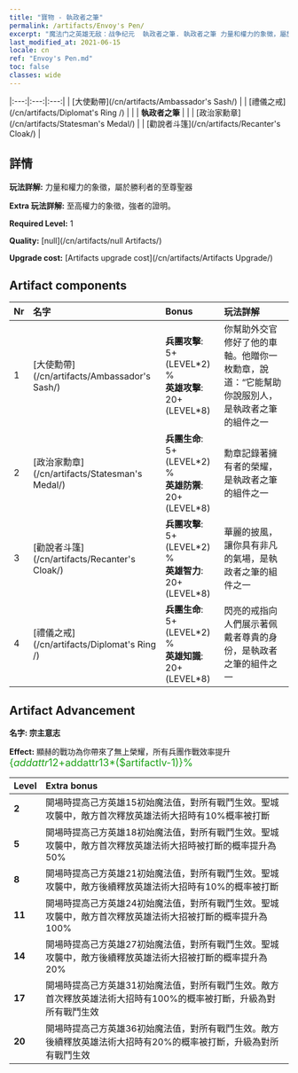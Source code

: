 ```yaml
---
title: "寶物 - 執政者之筆"
permalink: /artifacts/Envoy's Pen/
excerpt: "魔法门之英雄无敌：战争纪元  執政者之筆. 執政者之筆 力量和權力的象徵，屬於勝利者的至尊聖器"
last_modified_at: 2021-06-15
locale: cn
ref: "Envoy's Pen.md"
toc: false
classes: wide
---
```


  |:---:|:---:|:---:| 
  |  [大使勳帶](/cn/artifacts/Ambassador's Sash/) |   |  [禮儀之戒](/cn/artifacts/Diplomat's Ring /) | 
  |   | **執政者之筆** |  | 
  |  [政治家勳章](/cn/artifacts/Statesman's Medal/) |   |  [勸說者斗篷](/cn/artifacts/Recanter's Cloak/) | 


## 詳情

 **玩法詳解:** 力量和權力的象徵，屬於勝利者的至尊聖器

 **Extra 玩法詳解:** 至高權力的象徵，強者的證明。

 **Required Level:** 1

 **Quality:** [null](/cn/artifacts/null Artifacts/)

 **Upgrade cost:** [Artifacts upgrade cost](/cn/artifacts/Artifacts Upgrade/)



## Artifact components

  | Nr |    名字    |   Bonus | 玩法詳解 | 
  |:---|:-----------|:--------|:------------| 
  | 1 | [大使勳帶](/cn/artifacts/Ambassador's Sash/) | **兵團攻擊**: 5+(LEVEL\*2) %<br/>**英雄攻擊**: 20+(LEVEL\*8) | 你幫助外交官修好了他的車軸。他贈你一枚勳章，說道：“它能幫助你說服別人，是執政者之筆的組件之一 | 
  | 2 | [政治家勳章](/cn/artifacts/Statesman's Medal/) | **兵團生命**: 5+(LEVEL\*2) %<br/>**英雄防禦**: 20+(LEVEL\*8) | 勳章記錄著擁有者的榮耀，是執政者之筆的組件之一 | 
  | 3 | [勸說者斗篷](/cn/artifacts/Recanter's Cloak/) | **兵團攻擊**: 5+(LEVEL\*2) %<br/>**英雄智力**: 20+(LEVEL\*8) | 華麗的披風，讓你具有非凡的氣場，是執政者之筆的組件之一 | 
  | 4 | [禮儀之戒](/cn/artifacts/Diplomat's Ring /) | **兵團生命**: 5+(LEVEL\*2) %<br/>**英雄知識**: 20+(LEVEL\*8) | 閃亮的戒指向人們展示著佩戴者尊貴的身份，是執政者之筆的組件之一 | 


## Artifact Advancement

 **名字: 宗主意志**

 **Effect:** 顯赫的戰功為你帶來了無上榮耀，所有兵團作戰效率提升<span style="color: #1ca216;font-size:18px">{$addattr12+$addattr13*($artifactlv-1)}%</span>

  |  Level  |    Extra bonus  | 
  |:--------|:----------------| 
  | **2** | 開場時提高己方英雄15初始魔法值，對所有戰鬥生效。聖城攻襲中，敵方首次釋放英雄法術大招時有10%概率被打斷 | 
  | **5** | 開場時提高己方英雄18初始魔法值，對所有戰鬥生效。聖城攻襲中，敵方首次釋放英雄法術大招時被打斷的概率提升為50% | 
  | **8** | 開場時提高己方英雄21初始魔法值，對所有戰鬥生效。聖城攻襲中，敵方後續釋放英雄法術大招時有10%的概率被打斷 | 
  | **11** | 開場時提高己方英雄24初始魔法值，對所有戰鬥生效。聖城攻襲中，敵方首次釋放英雄法術大招被打斷的概率提升為100% | 
  | **14** | 開場時提高己方英雄27初始魔法值，對所有戰鬥生效。聖城攻襲中，敵方後續釋放英雄法術大招被打斷的概率提升為20% | 
  | **17** | 開場時提高己方英雄31初始魔法值，對所有戰鬥生效。敵方首次釋放英雄法術大招時有100%的概率被打斷，升級為對所有戰鬥生效 | 
  | **20** | 開場時提高己方英雄36初始魔法值，對所有戰鬥生效。敵方後續釋放英雄法術大招時有20%的概率被打斷，升級為對所有戰鬥生效 | 
